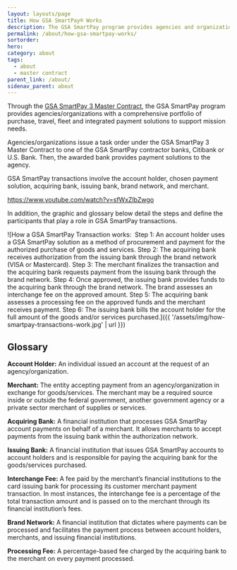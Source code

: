 ```yaml
---
layout: layouts/page
title: How GSA SmartPay® Works
description: The GSA SmartPay program provides agencies and organizations with a comprehensive portfolio of payment solutions to support mission needs.
permalink: /about/how-gsa-smartpay-works/
sortorder:
hero:
category: about
tags:
  - about
  - master contract
parent_link: /about/
sidenav_parent: about
---
```


Through the [GSA SmartPay 3 Master Contract](https://smartpay.gsa.gov/content/master-contract), the GSA SmartPay program provides agencies/organizations with a comprehensive portfolio of purchase, travel, fleet and integrated payment solutions to support mission needs.

Agencies/organizations issue a task order under the GSA SmartPay 3 Master Contract to one of the GSA SmartPay contractor banks, Citibank or U.S. Bank. Then, the awarded bank provides payment solutions to the agency.

GSA SmartPay transactions involve the account holder, chosen payment solution, acquiring bank, issuing bank, brand network, and merchant.

https://www.youtube.com/watch?v=sfWxZlbZwgo

In addition, the graphic and glossary below detail the steps and define the participants that play a role in GSA SmartPay transactions.

![How a GSA SmartPay Transaction works:  Step 1: An account holder uses a GSA SmartPay solution as a method of procurement and payment for the authorized purchase of goods and services. Step 2: The acquiring bank receives authorization from the issuing bank through the brand network (VISA or Mastercard). Step 3: The merchant finalizes the transaction and the acquiring bank requests payment from the issuing bank through the brand network. Step 4: Once approved, the issuing bank provides funds to the acquiring bank through the brand network. The brand assesses an interchange fee on the approved amount. Step 5: The acquiring bank assesses a processing fee on the approved funds and the merchant receives payment. Step 6: The issuing bank bills the account holder for the full amount of the goods and/or services purchased.]({{ '/assets/img/how-smartpay-transactions-work.jpg' | url }})

## Glossary
**Account Holder:** An individual issued an account at the request of an agency/organization.

**Merchant:** The entity accepting payment from an agency/organization in exchange for goods/services. The merchant may be a required source inside or outside the federal government, another government agency or a private sector merchant of supplies or services.

**Acquiring Bank:** A financial institution that processes GSA SmartPay account payments on behalf of a merchant. It allows merchants to accept payments from the issuing bank within the authorization network.

**Issuing Bank:** A financial institution that issues GSA SmartPay accounts to account holders and is responsible for paying the acquiring bank for the goods/services purchased.

**Interchange Fee:** A fee paid by the merchant’s financial institutions to the card issuing bank for processing its customer merchant payment transaction. In most instances, the interchange fee is a percentage of the total transaction amount and is passed on to the merchant through its financial institution’s fees.

**Brand Network:** A financial institution that dictates where payments can be processed and facilitates the payment process between account holders, merchants, and issuing financial institutions.

**Processing Fee:** A percentage-based fee charged by the acquiring bank to the merchant on every payment processed.
